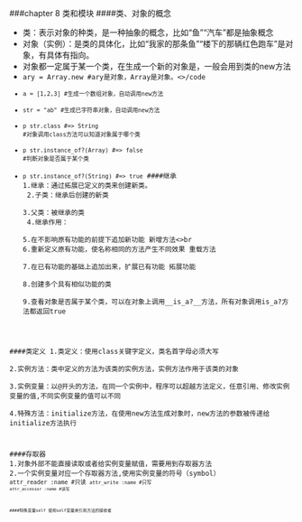 ###chapter 8 类和模块
####类、对象的概念
- 类：表示对象的种类，是一种抽象的概念，比如“鱼”“汽车”都是抽象概念
- 对象（实例）：是类的具体化，比如“我家的那条鱼”“楼下的那辆红色跑车”是对象，有具体有指向。
- 对象都一定属于某一个类，在生成一个新的对象是，一般会用到类的new方法
- <code>ary = Array.new  #ary是对象，Array是对象。<>/code
- <code>a = [1,2,3]  #生成一个数组对象，自动调用new方法</code>
- <code>str = "ab"   #生成已字符串对象，自动调用new方法</code>
- <code>p str.class #=> String     #对象调用class方法可以知道对象属于哪个类</code>
- <code>p str.instance_of?(Array)  #=> false  #判断对象是否属于某个类</code>
- <code>p str.instance_of?(String) #=> true</code>
####继承
1.继承：通过拓展已定义的类来创建新类。<br>
2.子类：继承后创建的新类<br>
3.父类：被继承的类<br>
4.继承作用：<br>
5.在不影响原有功能的前提下追加新功能 新增方法<>br
6.重新定义原有功能，使名称相同的方法产生不同效果  重载方法<br>
7.在已有功能的基础上追加出来，扩展已有功能  拓展功能<br>
8.创建多个具有相似功能的类<br>
9.查看对象是否属于某个类，可以在对象上调用__is_a?__方法，所有对象调用is_a?方法都返回true<br>

####类定义
1.类定义：使用class关键字定义，类名首字母必须大写<br>
2.实例方法：类中定义的方法为该类的实例方法，实例方法作用于该类的对象<br>
3.实例变量：以@开头的方法，在同一个实例中，程序可以超越方法定义，任意引用、修改实例变量的值,不同实例变量的值可以不同<br>
4.特殊方法：initialize方法，在使用new方法生成对象时，new方法的参数被传递给initialize方法执行<br>

####存取器
1.对象外部不能直接读取或者给实例变量赋值，需要用到存取器方法
2.一个实例变量对应一个存取器方法,使用实例变量的符号（symbol）
<code>attr_reader :name #只读
<code>attr_write :name  #只写
<code>attr_accessor :name  #读写

####特殊变量self
使用self变量来引用方法的接收者

